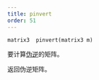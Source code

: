 ```yaml
---
title: pinvert
order: 51
---
```

`matrix3  pinvert(matrix3 m)`

要计算[伪逆](http://en.wikipedia.org/wiki/Moore%E2%80%93Penrose_inverse)的矩阵。

返回伪逆矩阵。
